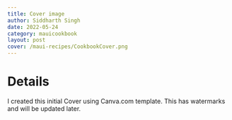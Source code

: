 ```yaml
---
title: Cover image
author: Siddharth Singh
date: 2022-05-24
category: mauicookbook
layout: post
cover: /maui-recipes/CookbookCover.png
---
```




# Details
I created this initial Cover using Canva.com template. This has watermarks and will be updated later.

